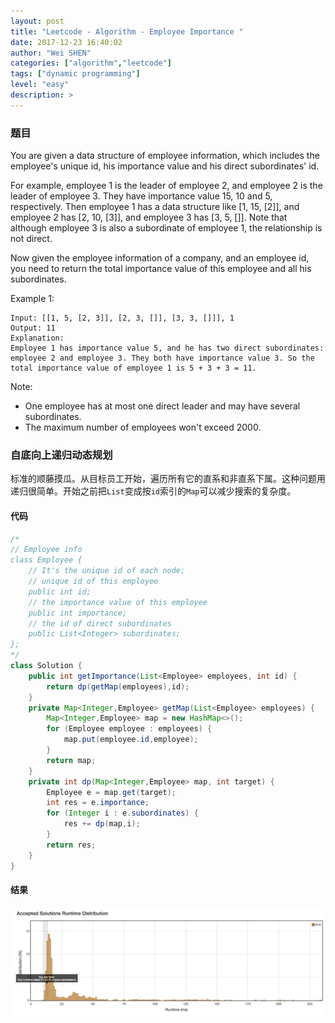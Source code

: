 ```yaml
---
layout: post
title: "Leetcode - Algorithm - Employee Importance "
date: 2017-12-23 16:40:02
author: "Wei SHEN"
categories: ["algorithm","leetcode"]
tags: ["dynamic programming"]
level: "easy"
description: >
---
```


### 题目
You are given a data structure of employee information, which includes the employee's unique id, his importance value and his direct subordinates' id.

For example, employee 1 is the leader of employee 2, and employee 2 is the leader of employee 3. They have importance value 15, 10 and 5, respectively. Then employee 1 has a data structure like [1, 15, [2]], and employee 2 has [2, 10, [3]], and employee 3 has [3, 5, []]. Note that although employee 3 is also a subordinate of employee 1, the relationship is not direct.

Now given the employee information of a company, and an employee id, you need to return the total importance value of this employee and all his subordinates.

Example 1:
```
Input: [[1, 5, [2, 3]], [2, 3, []], [3, 3, []]], 1
Output: 11
Explanation:
Employee 1 has importance value 5, and he has two direct subordinates: employee 2 and employee 3. They both have importance value 3. So the total importance value of employee 1 is 5 + 3 + 3 = 11.
```
Note:
* One employee has at most one direct leader and may have several subordinates.
* The maximum number of employees won't exceed 2000.

### 自底向上递归动态规划
标准的顺藤摸瓜。从目标员工开始，遍历所有它的直系和非直系下属。这种问题用递归很简单。开始之前把`List`变成按`id`索引的`Map`可以减少搜索的复杂度。

#### 代码
```java
/*
// Employee info
class Employee {
    // It's the unique id of each node;
    // unique id of this employee
    public int id;
    // the importance value of this employee
    public int importance;
    // the id of direct subordinates
    public List<Integer> subordinates;
};
*/
class Solution {
    public int getImportance(List<Employee> employees, int id) {
        return dp(getMap(employees),id);
    }
    private Map<Integer,Employee> getMap(List<Employee> employees) {
        Map<Integer,Employee> map = new HashMap<>();
        for (Employee employee : employees) {
            map.put(employee.id,employee);
        }
        return map;
    }
    private int dp(Map<Integer,Employee> map, int target) {
        Employee e = map.get(target);
        int res = e.importance;
        for (Integer i : e.subordinates) {
            res += dp(map,i);
        }
        return res;
    }
}
```

#### 结果
![employee-importance-1](/images/leetcode/employee-importance-1.png)
